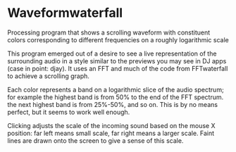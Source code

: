 # Waveformwaterfall
Processing program that shows a scrolling waveform with constituent colors corresponding to different frequencies on a roughly logarithmic scale

This program emerged out of a desire to see a live representation of the surrounding audio in a style similar to the previews you may see in DJ apps (case in point: djay). It uses an FFT and much of the code from FFTwaterfall to achieve a scrolling graph.

Each color represents a band on a logarithmic slice of the audio spectrum; for example the highest band is from 50% to the end of the FFT spectrum. the next highest band is from 25%-50%, and so on. This is by no means perfect, but it seems to work well enough.

Clicking adjusts the scale of the incoming sound based on the mouse X position: far left means small scale, far right means a larger scale. Faint lines are drawn onto the screen to give a sense of this scale.
